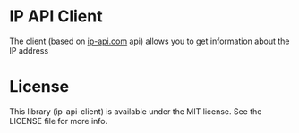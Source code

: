 # IP API Client

The client (based on [ip-api.com](https://ip-api.com/) api) allows you to get information about the IP address

# License

This library (ip-api-client) is available under the MIT license. See the LICENSE file for more info.
